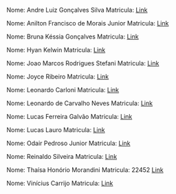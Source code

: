 Nome: Andre Luiz Gonçalves Silva
Matricula:
[Link](https://github.com/andrebetta123/performance-instrumentation-app-class)

Nome: Anilton Francisco de Morais Junior 
Matricula:
[Link](https://github.com/AniltonMoraisJr/trabalho-performance-instrumentacao)

Nome: Bruna Késsia Gonçalves
Matricula:
[Link](https://github.com/brugoncalves/performance-instrumentation-app-class)

Nome: Hyan Kelwin
Matricula:
[Link](https://github.com/hyankelwin/escalability)

Nome: Joao Marcos Rodrigues Stefani
Matricula:
[Link](https://github.com/JoaoStefani/cloud-performance)

Nome: Joyce Ribeiro
Matricula:
[Link](https://github.com/riberjoy/app-performance-instrumentacao-aplicacoes-cloud)

Nome: Leonardo Carloni
Matricula:
[Link](https://github.com/LeoCarloni/performance-instrumentation-app-pos-unifacef)

Nome: Leonardo de Carvalho Neves
Matricula:
[Link](https://github.com/neves-c-leonardo/unifacef-performance-instrumentation)

Nome: Lucas Ferreira Galvão 
Matricula:
[Link](https://github.com/lucasferreiragalvao/performance_instrumentation)

Nome: Lucas Lauro
Matricula:
[Link](https://github.com/LucasLauro96/cloud-performance-instrumentation-facef)

Nome: Odair Pedroso Junior
Matricula:
[Link](https://github.com/odair-pedroso/unifacef-performance-instrumentacao)

Nome: Reinaldo Silveira 
Matricula: 
[Link](https://github.com/rpsilveira/performance-instrumentation-app)

Nome: Thaísa Honório Morandini
Matricula: 22452
[Link](https://github.com/thaisamorandini89/dockerteste)

Nome: Vinícius Carrijo
Matricula:
[Link](https://github.com/ViniciusCarrijo/facef-performance)
